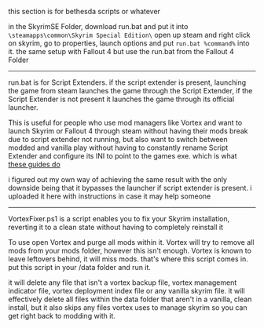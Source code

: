 this section is for bethesda scripts or whatever

in the SkyrimSE Folder, download run.bat and put it into `\steamapps\common\Skyrim Special Edition\`
open up steam and right click on skyrim, go to properties, launch options and put `run.bat %command%` into it.
the same setup with Fallout 4 but use the run.bat from the Fallout 4 Folder

---------------

run.bat is for Script Extenders. if the script extender is present, launching the game from steam launches the game through the Script Extender, if the Script Extender is not present it launches the game through its official launcher.

This is useful for people who use mod managers like Vortex and want to launch Skyrim or Fallout 4 through steam without having their mods break due to script extender not running, but also want to switch between modded and vanilla play without having to constantly rename Script Extender and configure its INI to point to the games exe. which is what [these guides do](https://steamcommunity.com/sharedfiles/filedetails/?id=1291557988)

i figured out my own way of achieving the same result with the only downside being that it bypasses the launcher if script extender is present. i uploaded it here with instructions in case it may help someone


---------------

VortexFixer.ps1 is a script enables you to fix your Skyrim installation, reverting it to a clean state without having to completely reinstall it

To use open Vortex and purge all mods within it. Vortex will try to remove all mods from your mods folder, however this isn't enough. Vortex is known to leave leftovers behind, it will miss mods. that's where this script comes in. put this script in your /data folder and run it. 

it will delete any file that isn't a vortex backup file, vortex management indicator file, vortex deployment index file or any vanilla skyrim file. it will effectively delete all files within the data folder that aren't in a vanilla, clean install, but it also skips any files vortex uses to manage skyrim so you can get right back to modding with it.
